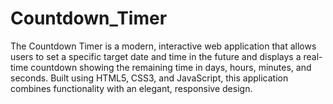 # Countdown_Timer
The Countdown Timer is a modern, interactive web application that allows users to set a specific target date and time in the future and displays a real-time countdown showing the remaining time in days, hours, minutes, and seconds. Built using HTML5, CSS3, and JavaScript, this application combines functionality with an elegant, responsive design.
